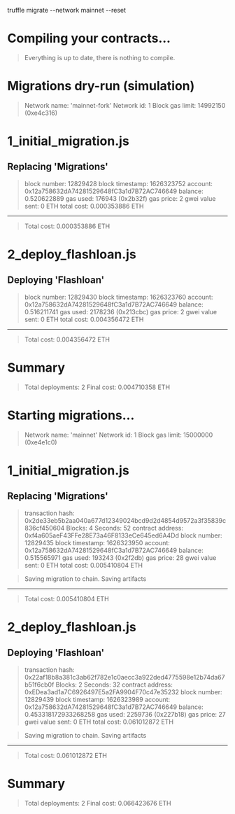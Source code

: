  truffle migrate --network mainnet --reset

Compiling your contracts...
===========================
> Everything is up to date, there is nothing to compile.



Migrations dry-run (simulation)
===============================
> Network name:    'mainnet-fork'
> Network id:      1
> Block gas limit: 14992150 (0xe4c316)


1_initial_migration.js
======================

   Replacing 'Migrations'
   ----------------------
   > block number:        12829428
   > block timestamp:     1626323752
   > account:             0x12a758632dA74281529648fC3a1d7B72AC746649
   > balance:             0.520622889
   > gas used:            176943 (0x2b32f)
   > gas price:           2 gwei
   > value sent:          0 ETH
   > total cost:          0.000353886 ETH

   -------------------------------------
   > Total cost:         0.000353886 ETH


2_deploy_flashloan.js
=====================

   Deploying 'Flashloan'
   ---------------------
   > block number:        12829430
   > block timestamp:     1626323760
   > account:             0x12a758632dA74281529648fC3a1d7B72AC746649
   > balance:             0.516211741
   > gas used:            2178236 (0x213cbc)
   > gas price:           2 gwei
   > value sent:          0 ETH
   > total cost:          0.004356472 ETH

   -------------------------------------
   > Total cost:         0.004356472 ETH


Summary
=======
> Total deployments:   2
> Final cost:          0.004710358 ETH





Starting migrations...
======================
> Network name:    'mainnet'
> Network id:      1
> Block gas limit: 15000000 (0xe4e1c0)


1_initial_migration.js
======================

   Replacing 'Migrations'
   ----------------------
   > transaction hash:    0x2de33eb5b2aa040a677d12349024bcd9d2d4854d9572a3f35839c836cf450604
   > Blocks: 4            Seconds: 52
   > contract address:    0xf4a605aeF43FFe28E73a46F8133eCe645ed6A4Dd
   > block number:        12829435
   > block timestamp:     1626323950
   > account:             0x12a758632dA74281529648fC3a1d7B72AC746649
   > balance:             0.515565971
   > gas used:            193243 (0x2f2db)
   > gas price:           28 gwei
   > value sent:          0 ETH
   > total cost:          0.005410804 ETH


   > Saving migration to chain.
   > Saving artifacts
   -------------------------------------
   > Total cost:         0.005410804 ETH


2_deploy_flashloan.js
=====================

   Deploying 'Flashloan'
   ---------------------
   > transaction hash:    0x22af18b8a381c3ab62f782e1c0aecc3a922ded4775598e12b74da67b51f6cb0f
   > Blocks: 2            Seconds: 32
   > contract address:    0xEDea3ad1a7C6926497E5a2FA9904F70c47e35232
   > block number:        12829439
   > block timestamp:     1626323989
   > account:             0x12a758632dA74281529648fC3a1d7B72AC746649
   > balance:             0.453318172933268258
   > gas used:            2259736 (0x227b18)
   > gas price:           27 gwei
   > value sent:          0 ETH
   > total cost:          0.061012872 ETH


   > Saving migration to chain.
   > Saving artifacts
   -------------------------------------
   > Total cost:         0.061012872 ETH


Summary
=======
> Total deployments:   2
> Final cost:          0.066423676 ETH

